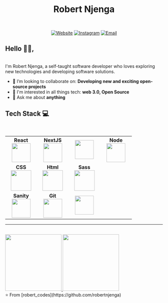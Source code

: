 <H1 align="center">Robert Njenga</h1>
<br/>
<p align="center">
<a href="https://robertnjenga-portfolio-website.netlify.app"><img alt="Website" src="https://img.shields.io/badge/Portfolio-robertnjenga-blue?style=flat-square&logo=google-chrome"></a>
<a href="https://www.instagram.com/robert_codes"><img alt="Instagram" src="https://img.shields.io/badge/Instagram-robert_codes-blue?style=flat-square&logo=instagram"></a>
<a href="mailto:rnnjenga@gmail.com"><img alt="Email" src="https://img.shields.io/badge/Email-rnnjenga@gmail.com-blue?style=flat-square&logo=gmail"></a>
</p>


## Hello 👋🏾,
<br/>
I'm Robert Njenga, a self-taught software developer who loves exploring new technologies and developing software solutions.

-  👯 I’m looking to collaborate on: **Developing new and exciting open-source projects**
-  🔭 I'm interested in all things tech: **web 3.0, Open Source**
-  💬 Ask me about **anything**


## Tech Stack :computer:
<br/>
<table>
<tbody>
<tr>
<td align="center" width="20%">
<span><b><center>React</center></b></span> 
<img height=60px src="https://i.postimg.cc/pd4cyJTR/react.png"> 
</td>
  
<td align="center" width="20%">
<span><b><center>NextJS</center></b></span> 
<img height=60px src="https://i.postimg.cc/8CVhnfgP/nextjs.png"> 
</td>

<td align="center" width="20%">
<span><b><center></center></b></span> 
<img height=60px src="https://i.postimg.cc/y6bxxJhn/javascript.png"> 
</td>

<td align="center" width="20%">
<span><b><center>Node</center></b></span> 
<img height=60px src="https://i.postimg.cc/vHvQ9cfp/node.png"> 
</td>
</tr>

<tr>
<td align="center" width="20%">
<span><b><center>CSS</center></b></span> 
<img height=65px src="https://i.postimg.cc/vBbgFRQx/css.png"> 
</td>

<td align="center" width="20%">
<span><b><center>Html</center></b></span> 
<img height=65px src="https://i.postimg.cc/WzkdTjys/html.png"> 
</td>

<td align="center" width="20%">
<span><b><center>Sass</center></b></span> 
<img height=65px src="https://i.postimg.cc/hGZbpLQ6/sass.png"> 
</td>
</tr>
<tr>
<td align="center" width="20%">
<span><b><center>Sanity</center></b></span> 
<img height=60px src="https://i.postimg.cc/hPRM5vm2/sanity.png"> 
</td>

<td align="center" width="20%">
<span><b><center>Git</center></b></span> 
<img height=60px src="https://i.postimg.cc/prGsbf3w/git.png"> 
</td>

<td align="center" width="20%">
<span><b><center></center></b></span> 
<img height=60px src="https://i.postimg.cc/3NNsdR8M/mongodb.png"> 
</td>
</tr>
</tbody>
</table>

---
<br/>
<a href="https://github.com/AVS1508">
  <img height="180em" src="https://github-readme-stats.vercel.app/api?username=robertnjenga&theme=buefy&show_icons=true" />
  <img height="180em" src="https://github-readme-stats.vercel.app/api/top-langs/?username=robertnjenga&theme=buefy&layout=compact" />
</a>
<br/>
⭐️ From [robert_codes](https://github.com/robertnjenga)

